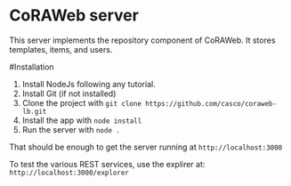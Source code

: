 # CoRAWeb server
This server implements the repository component of CoRAWeb. It stores templates, items, and users. 

#Installation

1. Install NodeJs following any tutorial.
2. Install Git (if not installed)
3. Clone the project with `git clone https://github.com/casco/coraweb-lb.git`
4. Install the app with `node install`
5. Run the server with `node .`

That should be enough to get the server running at `http://localhost:3000`

To test the various REST services, use the explirer at: `http://localhost:3000/explorer`

